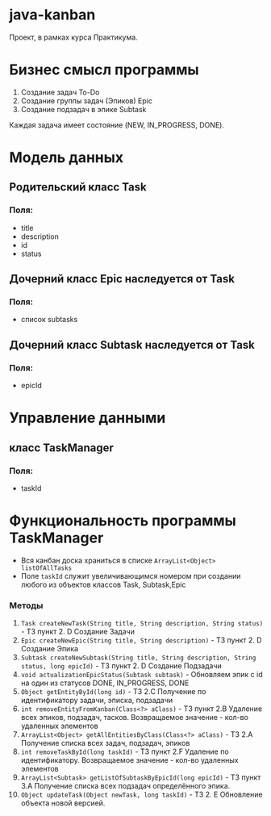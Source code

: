 # java-kanban
Проект, в рамках курса Практикума.

# Бизнес смысл программы
1. Создание задач To-Do
2. Создание группы задач (Эпиков) Epic
3. Создание подзадач в эпике Subtask

Каждая задача имеет состояние (NEW, IN_PROGRESS, DONE).

# Модель данных

## Родительский класс Task
### Поля:
* title
* description
* id
* status

## Дочерний класс Epic наследуется от Task
### Поля:
* список subtasks

## Дочерний класс Subtask наследуется от Task
### Поля:
* epicId

# Управление данными

## класс TaskManager
### Поля:
* taskId

# Функциональность программы TaskManager
* Вся канбан доска храниться в списке ```ArrayList<Object> listOfAllTasks ```
* Поле ```taskId``` служит увеличивающимся номером при создании любого из объектов классов Task, Subtask,Epic
### Методы
1. ``Task createNewTask(String title, String description, String status)`` - ТЗ пункт 2. D Создание Задачи
2. ``Epic createNewEpic(String title, String description)`` - ТЗ пункт 2. D Создание Эпика
3. ``Subtask createNewSubtask(String title, String description, String status, long epicId)`` - ТЗ пункт 2. D Создание Подзадачи
4. ``void actualizationEpicStatus(Subtask subtask)`` - Обновляем эпик с id на один из статусов DONE, IN_PROGRESS, DONE
5. ``Object getEntityById(long id)`` - ТЗ 2.C Получение по идентификатору задачи, эписка, подзадачи
6. ``int removeEntityFromKanban(Class<?> aClass)`` - ТЗ пункт 2.B Удаление всех эпиков, подзадач, тасков. Возвращаемое значение - кол-во удаленных элементов
7. ``ArrayList<Object> getAllEntitiesByClass(Class<?> aClass)`` - ТЗ 2.A Получение списка всех задач, подзадач, эпиков
8. ``int removeTaskById(long taskId)`` - ТЗ пункт 2.F Удаление по идентификатору. Возвращаемое значение - кол-во удаленных элементов
9. ``ArrayList<Subtask> getListOfSubtaskByEpicId(long epicId)`` - ТЗ пункт 3.А Получение списка всех подзадач определённого эпика.
10. ``Object updateTask(Object newTask, long taskId)`` - ТЗ 2. E Обновление объекта новой версией.
